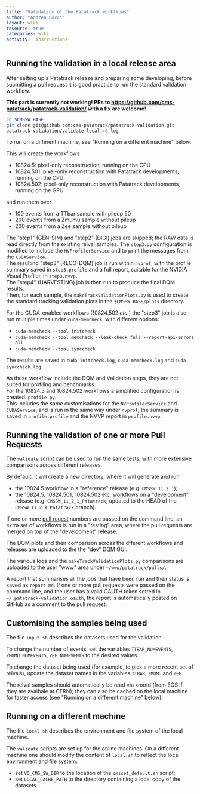 ```yaml
---
title: "Validation of the Patatrack workflows"
author: "Andrea Bocci"
layout: wiki
resource: true
categories: wiki
activity:  instructions
---
```


## Running the validation in a local release area

After setting up a Patatrack release and preparing some developing, before submitting a pull request it is good practice to run the
standard validation workflow.

**This part is currently not working! PRs to https://github.com/cms-patatrack/patatrack-validation/ with a fix are welcome!**

```bash
cd $CMSSW_BASE
git clone git@github.com:cms-patatrack/patatrack-validation.git
patatrack-validation/validate.local >& log
```

To run on a different machine, see "Running on a different machine" below.

This will create the workflows
  - 10824.5: pixel-only reconstruction, running on the CPU
  - 10824.501: pixel-only reconstruction with Patatrack developments, running on the CPU
  - 10824.502: pixel-only reconstruction with Patatrack developments, running on the GPU

and run them over
  - 100 events from a TTbar sample with pileup 50
  - 200 events from a Zmumu sample without pileup
  - 200 events from a Zee sample without pileup

The "step1" (GEN-SIM) and "step2" (DIGI) jobs are skipped; the RAW data is read directly from the existing relval samples.
The `step3.py` configuration is modified to include the `NVProfilerService` and to print the messages from the `CUDAService`.  
The resulting "step3" (RECO-DQM) job is run within `nvprof`, with the profile summary saved in `step3.profile` and a full
report, suitable for the NVIDIA Visual Profiler, in `step3.nvvp`.  
The "step4" (HARVESTING) job is then run to produce the final DQM results.  
Then, for each sample, the `makeTrackValidationPlots.py` is used to create the standard tracking validation plots in the
`$CMSSW_BASE/plots` directory.

For the CUDA-enabled workflows (10824.502 *etc.*) the "step3" job is also run multiple times under `cuda-memcheck`, with
different options:
  - `cuda-memcheck --tool initcheck`
  - `cuda-memcheck --tool memcheck --leak-check full --report-api-errors all`
  - `cuda-memcheck --tool synccheck`

The results are saved in `cuda-initcheck.log`, `cuda-memcheck.log` and `cuda-synccheck.log`.

As these workflow include the DQM and Validation steps, they are not suited for profiling and benchmarks.  
For the 10824.5 and 10824.502 workflows a simplified configuration is created: `profile.py`.  
This includes the same customisations for the `NVProfilerService` and `CUDAService`, and is run in the same way under `nvprof`;
the summary is saved in `profile.profile` and the NVVP report in `profile.nvvp`.


## Running the validation of one or more Pull Requests

The `validate` script can be used to run the same tests, with more extensive comparisons across different releases.

By default, it will create a new directory, where it will generate and run
  - the 10824.5 workflow in a "reference" release (e.g. `CMSSW_11_2_1`);
  - the 10824.5, 10824.501, 10824.502 etc. workflows on a "development" release (e.g. `CMSSW_11_2_1_Patatrack`, updated to
  the HEAD of the `CMSSW_11_2_X_Patatrack` branch).

If one or more [pull reqest](https://github.com/cms-patatrack/cmssw/pulls/) numbers are passed on the command line, an
extra set of workflows is run in a "testing" area, where the pull requests are merged on top of the "development" release.

The DQM plots and their comparison across the dfferent workflows and releases are uploaded to the the ["dev" DQM GUI]([http://dqmgui7.cern.ch:8060/dqm/dev]).

The various logs and the `makeTrackValidationPlots.py` comparisons are uploaded to the user "www" area under `~/www/patatrack/pulls/`.

A report that summarises all the jobs that have been run and their status is saved as `report.md`. If one or more pull requests
were passed on the command line, and the user has a valid OAUTH token sotred in `~/.patatrack-validation.oauth`, the report is
automatically posted on GitHub as a comment to the pull request.


## Customising the samples being used

The file `input.sh` describes the datasets used for the validation.

To change the number of events, set the variables `TTBAR_NUMEVENTS`, `ZMUMU_NUMEVENTS`, `ZEE_NUMEVENTS` to the desired values.

To change the dataset being used (for example, to pick a more recent set of relvals), update the dataset names in the variables
`TTBAR`, `ZMUMU` and `ZEE`.

The relval samples should automatically be read via xrootd (from EOS if they are avaibale at CERN); they can also be cached on
the local machine for faster access (see "Running on a different machine" below).


## Running on a different machine

The file `local.sh` describes the environment and file system of the local machine.

The `validate` scripts are set up for the online machines. 
On a different machine one should modify the content of `local.sh` to reflect the local environment and file system:
  - set `VO_CMS_SW_DIR` to the location of the `cmsset_default.sh` script;
  - set `LOCAL_CACHE_PATH` to the directory containing a local copy of the datasets.

